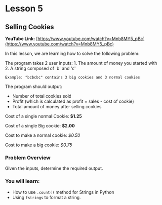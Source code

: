 # Lesson 5

## Selling Cookies

__YouTube Link:__ [https://www.youtube.com/watch?v=Mnb8MY5_pBc](https://www.youtube.com/watch?v=Mnb8MY5_pBc)

In this lesson, we are learning how to solve the following problem:
    
The program takes 2 user inputs:
    1. The amount of money you started with
    2. A string composed of 'b' and 'c'

    Example: "bcbcbc" contains 3 big cookies and 3 normal cookies

The program should output:

- Number of total cookies sold
- Profit (which is calculated as profit = sales  - cost of cookie)
- Total amount of money after selling cookies

Cost of a single normal Cookie: __$1.25__


Cost of a single Big cookie: __$2.00__
   
Cost to make a normal cookie: *$0.50*

Cost to make a big cookie: *$0.75*

### Problem Overview

Given the inputs, determine the required output.

### You will learn:

- How to use ```.count()``` method for Strings in Python
- Using ```fstrings``` to format a string.